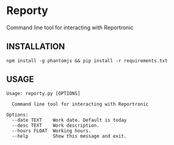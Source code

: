 # Reporty
Command line tool for interacting with Reportronic

## INSTALLATION
```
npm install -g phantomjs && pip install -r requirements.txt
```

## USAGE
```
Usage: reporty.py [OPTIONS]

  Command line tool for interacting with Reportronic

Options:
  --date TEXT    Work date. Default is today
  --desc TEXT    Work description.
  --hours FLOAT  Working hours.
  --help         Show this message and exit.
```
